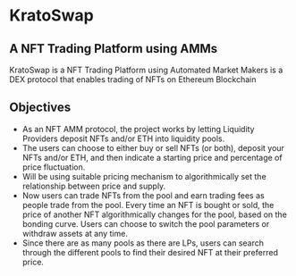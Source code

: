 # KratoSwap
## A NFT Trading Platform using AMMs

KratoSwap is a NFT Trading Platform using Automated Market Makers is a DEX protocol that enables trading of NFTs on Ethereum Blockchain

## Objectives
- As an NFT AMM protocol, the project works by letting Liquidity Providers deposit NFTs and/or ETH into liquidity pools.
- The users can choose to either buy or sell NFTs (or both), deposit your NFTs and/or ETH, and then indicate a starting price and percentage of price fluctuation.
- Will be using suitable pricing mechanism to algorithmically set the relationship between price and supply.
- Now users can trade NFTs from the pool and earn trading fees as people trade from the pool. Every time an NFT is bought or sold, the price of another NFT algorithmically changes for the pool, based on the bonding curve. Users can choose to switch the pool parameters or withdraw assets at any time.
- Since there are as many pools as there are LPs, users can search through the different pools to find their desired NFT at their preferred price.
